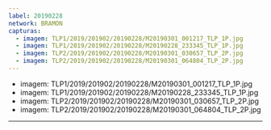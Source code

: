 ```yaml
---
label: 20190228
network: BRAMON
capturas:
  - imagem: TLP1/2019/201902/20190228/M20190301_001217_TLP_1P.jpg
  - imagem: TLP1/2019/201902/20190228/M20190228_233345_TLP_1P.jpg
  - imagem: TLP2/2019/201902/20190228/M20190301_030657_TLP_2P.jpg
  - imagem: TLP2/2019/201902/20190228/M20190301_064804_TLP_2P.jpg
---
```

  - imagem: TLP1/2019/201902/20190228/M20190301_001217_TLP_1P.jpg
  - imagem: TLP1/2019/201902/20190228/M20190228_233345_TLP_1P.jpg
  - imagem: TLP2/2019/201902/20190228/M20190301_030657_TLP_2P.jpg
  - imagem: TLP2/2019/201902/20190228/M20190301_064804_TLP_2P.jpg
---
